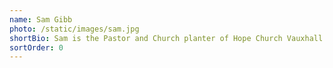 ```yaml
---
name: Sam Gibb
photo: /static/images/sam.jpg
shortBio: Sam is the Pastor and Church planter of Hope Church Vauxhall. He was born in Wandsworth, moved to the Midlands, fell in love with a northerner (his now wife Charlie) and has ended up back in South London. Sam loves teaching the Bible and telling people about Jesus.
sortOrder: 0
---
```

